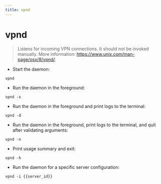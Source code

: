 ```yaml
---
title: vpnd
---
```

# vpnd

> Listens for incoming VPN connections.
> It should not be invoked manually.
> More information: <https://www.unix.com/man-page/osx/8/vpnd/>.

- Start the daemon:

`vpnd`

- Run the daemon in the foreground:

`vpnd -x`

- Run the daemon in the foreground and print logs to the terminal:

`vpnd -d`

- Run the daemon in the foreground, print logs to the terminal, and quit after validating arguments:

`vpnd -n`

- Print usage summary and exit:

`vpnd -h`

- Run the daemon for a specific server configuration:

`vpnd -i {{server_id}}`
